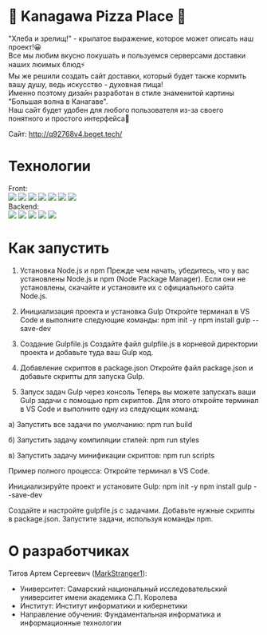 # :ocean: Kanagawa Pizza Place :pizza:
"Хлеба и зрелищ!" - крылатое выражение, которое может описать наш проект!😀  
Все мы любим вкусно покушать и пользуемся серверсами доставки наших люимых блюд⚡  
Мы же решили создать сайт доставки, который будет также кормить вашу душу, ведь искусство - духовная пища!  
Именно поэтому дизайн разработан в стиле знаменитой картины "Большая волна в Канагаве".  
Наш сайт будет удобен для любого пользователя из-за своего понятного и простого интерфейса💙

Сайт: http://q92768v4.beget.tech/

# Технологии 
Front:   
![](https://img.shields.io/badge/php-092E20?style=for-the-badge&logo=php&logoColor=white)
![](https://img.shields.io/badge/css-1D4260?style=for-the-badge&logo=css3&logoColor=white)
![](https://img.shields.io/badge/HTML5-65BBFB?style=for-the-badge&logo=html5&logoColor=white)
![](https://img.shields.io/badge/Sass-D9D9D9?style=for-the-badge&logo=Sass&logoColor=white)
![](https://shields.io/badge/JavaScript-F7DF1E?logo=JavaScript&logoColor=000&style=for-the-badge)
![](https://img.shields.io/badge/Bootstrap-46789D?style=for-the-badge&logo=bootstrap&logoColor=white)
![](https://img.shields.io/badge/jQuery-D28A00?style=for-the-badge&logo=jquery&logoColor=white)  
Backend:  
![](https://img.shields.io/badge/Django-65BBFB?style=for-the-badge&logo=django&logoColor=white)
![](https://img.shields.io/badge/Postgre_SQL-46789D?logo=postgresql&logoColor=white&style=for-the-badge)
![](https://img.shields.io/badge/poetry-D28A00?logo=poetry&logoColor=white&style=for-the-badge)
![](https://img.shields.io/badge/Gunicorn-D9D9D9?style=for-the-badge&logo=Gunicorn&logoColor=white)
![](https://img.shields.io/badge/SQLite-1D4260?style=for-the-badge&logo=sqlite&logoColor=white)
# Как запустить
1. Установка Node.js и npm
Прежде чем начать, убедитесь, что у вас установлены Node.js и npm (Node Package Manager). Если они не установлены, скачайте и установите их с официального сайта Node.js.

2. Инициализация проекта и установка Gulp
Откройте терминал в VS Code и выполните следующие команды:
npm init -y
npm install gulp --save-dev

3. Создание Gulpfile.js
Создайте файл gulpfile.js в корневой директории проекта и добавьте туда ваш Gulp код.

4. Добавление скриптов в package.json
Откройте файл package.json и добавьте скрипты для запуска Gulp.

5. Запуск задач Gulp через консоль
Теперь вы можете запускать ваши Gulp задачи с помощью npm скриптов. Для этого откройте терминал в VS Code и выполните одну из следующих команд:

а) Запустить все задачи по умолчанию:
npm run build

б) Запустить задачу компиляции стилей:
npm run styles

в) Запустить задачу минификации скриптов:
npm run scripts

Пример полного процесса:
Откройте терминал в VS Code.

Инициализируйте проект и установите Gulp:
npm init -y
npm install gulp --save-dev

Создайте и настройте gulpfile.js с задачами.
Добавьте нужные скрипты в package.json.
Запустите задачи, используя команды npm.
# О разработчиках  
Титов Артем Сергеевич ([MarkStranger1](https://github.com/MarkStranger1)):
* Университет: Самарский национальный исследовательский университет имени академика С.П. Королева
* Институт: Институт информатики и кибернетики
* Направление обучения: Фундаментальная информатика и информационные технологии
